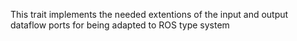 This trait implements the needed extentions of the input and output dataflow ports for being adapted to ROS type system